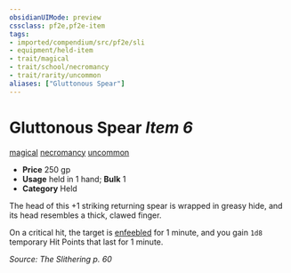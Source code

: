 ```yaml
---
obsidianUIMode: preview
cssclass: pf2e,pf2e-item
tags:
- imported/compendium/src/pf2e/sli
- equipment/held-item
- trait/magical
- trait/school/necromancy
- trait/rarity/uncommon
aliases: ["Gluttonous Spear"]
---
```

# Gluttonous Spear *Item 6*  
[magical](magical.md)  [necromancy](necromancy.md)  [uncommon](uncommon.md)  

- **Price** 250 gp
- **Usage** held in 1 hand; **Bulk** 1
- **Category** Held

The head of this +1 striking returning spear is wrapped in greasy hide, and its head resembles a thick, clawed finger.

On a critical hit, the target is [enfeebled](conditions.md#Enfeebled) for 1 minute, and you gain `1d8` temporary Hit Points that last for 1 minute.

*Source: The Slithering p. 60*